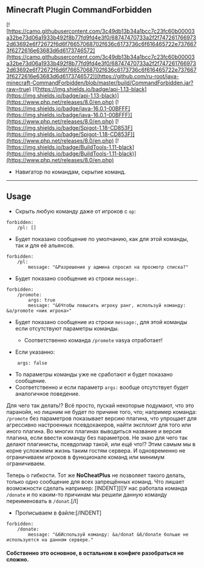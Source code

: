 ## Minecraft Plugin CommandForbidden

[![https://camo.githubusercontent.com/3c49db13b34a1bcc7c23fc60b00003a32be73d06a1933b492f8b77fd9fd4e3f0/68747470733a2f2f7472617669732d63692e6f72672f6d6f76657068702f636c6173736c6f616465722e7376673f6272616e63683d6d6173746572](https://camo.githubusercontent.com/3c49db13b34a1bcc7c23fc60b00003a32be73d06a1933b492f8b77fd9fd4e3f0/68747470733a2f2f7472617669732d63692e6f72672f6d6f76657068702f636c6173736c6f616465722e7376673f6272616e63683d6d6173746572)](https://github.com/ru-root/java-minecraft-CommandForbidden/blob/master/build/CommandForbidden.jar?raw=true)
[![https://img.shields.io/badge/api-1.13-black](https://img.shields.io/badge/api-1.13-black)](https://www.php.net/releases/8.0/en.php)
[![https://img.shields.io/badge/java-16.0.1-00BFFF](https://img.shields.io/badge/java-16.0.1-00BFFF)](https://www.php.net/releases/8.0/en.php)
[![https://img.shields.io/badge/Spigot-1.18-CD853F](https://img.shields.io/badge/Spigot-1.18-CD853F)](https://www.php.net/releases/8.0/en.php)
[![https://img.shields.io/badge/BuildTools-1.11-black](https://img.shields.io/badge/BuildTools-1.11-black)](https://www.php.net/releases/8.0/en.php)



- Навигатор по командам, скрытие команд.

___


## Usage

- Скрыть любую команду даже от игроков с `op`:

```
forbidden:
    /pl: []
```
  - Будет показано сообщение по умолчанию, как для этой команды, так и для её альянсов.



```
forbidden:
    /pl:
        message: "&Разрешение у админа спросил на просмотр списка?"
```
  - Будет показано сообщение из строки `message:`.

```
forbidden:
    /promote:
        args: true
        message: "&6Чтобы повысить игроку ранг, используй команду: &a/promote <ник игрока>"
```
  - Будет показано сообщение из строки `message:`, для этой команды если отсутствуют параметры команды.
    - Соответственно команда `/promote` vasya отработает!


- Если указанно:

```
    args: false

```
  - То параметры команды уже не сработают и будет показано сообщение.
  - Соответственно и если параметр `args:` вообще отсутствует будет аналогичное поведение.

    

Для чего так делать!?
Всё просто, пускай некоторые подумают, что это паранойя, но лишним не будет по причине того, что; например команда: `/promote` без параметров показывает версию плагина, что упрощает для агрессивно настроенных псевдохакеров, найти эксплоит для того или иного плагина.
Во многих плагинах выводиться название и версия плагина, если ввести команду без параметров.
Не знаю для чего так делают плагинисты, псевдопиар такой, или ещё что!?
Этим самым мы в корне усложняем жизнь таким гостям сервера.
И одновременно не ограничиваем игроков в функционале команд или минимум ограничиваем.
  
  
  
Теперь о гибкости. Тот же <strong>NoCheatPlus</strong> не позволяет такого делать, только одно сообщение для всех запрещённых команд.
Что лишает возможности сделать например:
[INDENT][I]У нас работала команда `/donate` и по каким-то причинам мы решили данную команду переименовать в `/donat`.[/I]
- Прописываем в файле:[/INDENT]
```
forbidden:
    /donate:
        message: "&6Используй команду: &a/donat &6/donate больше не используется на данном сервере."
```

#### Собственно это основное, в остальном в конфиге разобраться не сложно.
  
  

